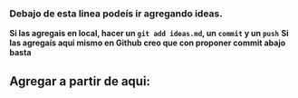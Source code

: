 ### Debajo de esta linea podeís ir agregando ideas.
**Si las agregais en local, hacer un `git add ideas.md`, un `commit` y un `push`**
**Si las agregaís aqui mismo en Github creo que con proponer commit abajo basta**
## Agregar a partir de aqui:
